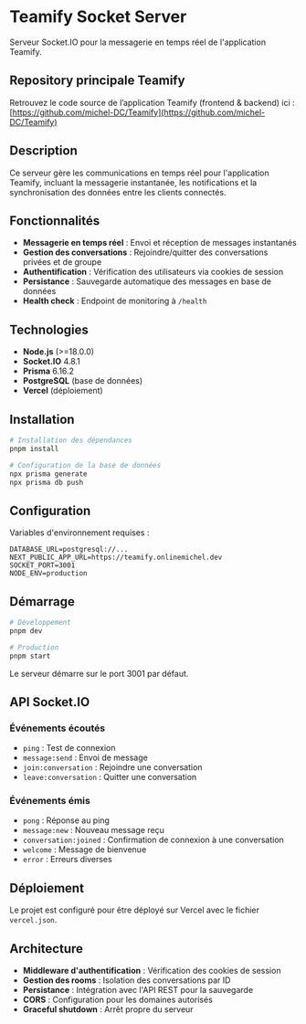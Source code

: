 # Teamify Socket Server

Serveur Socket.IO pour la messagerie en temps réel de l'application Teamify.

## Repository principale Teamify

Retrouvez le code source de l’application Teamify (frontend & backend) ici :  
[https://github.com/michel-DC/Teamify](https://github.com/michel-DC/Teamify)

## Description

Ce serveur gère les communications en temps réel pour l'application Teamify, incluant la messagerie instantanée, les notifications et la synchronisation des données entre les clients connectés.

## Fonctionnalités

- **Messagerie en temps réel** : Envoi et réception de messages instantanés
- **Gestion des conversations** : Rejoindre/quitter des conversations privées et de groupe
- **Authentification** : Vérification des utilisateurs via cookies de session
- **Persistance** : Sauvegarde automatique des messages en base de données
- **Health check** : Endpoint de monitoring à `/health`

## Technologies

- **Node.js** (>=18.0.0)
- **Socket.IO** 4.8.1
- **Prisma** 6.16.2
- **PostgreSQL** (base de données)
- **Vercel** (déploiement)

## Installation

```bash
# Installation des dépendances
pnpm install

# Configuration de la base de données
npx prisma generate
npx prisma db push
```

## Configuration

Variables d'environnement requises :

```env
DATABASE_URL=postgresql://...
NEXT_PUBLIC_APP_URL=https://teamify.onlinemichel.dev
SOCKET_PORT=3001
NODE_ENV=production
```

## Démarrage

```bash
# Développement
pnpm dev

# Production
pnpm start
```

Le serveur démarre sur le port 3001 par défaut.

## API Socket.IO

### Événements écoutés

- `ping` : Test de connexion
- `message:send` : Envoi de message
- `join:conversation` : Rejoindre une conversation
- `leave:conversation` : Quitter une conversation

### Événements émis

- `pong` : Réponse au ping
- `message:new` : Nouveau message reçu
- `conversation:joined` : Confirmation de connexion à une conversation
- `welcome` : Message de bienvenue
- `error` : Erreurs diverses

## Déploiement

Le projet est configuré pour être déployé sur Vercel avec le fichier `vercel.json`.

## Architecture

- **Middleware d'authentification** : Vérification des cookies de session
- **Gestion des rooms** : Isolation des conversations par ID
- **Persistance** : Intégration avec l'API REST pour la sauvegarde
- **CORS** : Configuration pour les domaines autorisés
- **Graceful shutdown** : Arrêt propre du serveur
